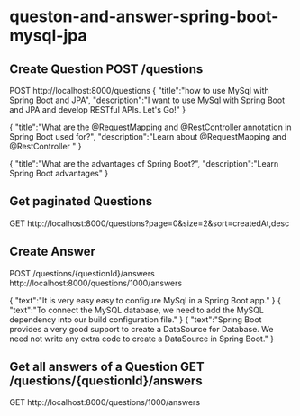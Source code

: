 # queston-and-answer-spring-boot-mysql-jpa


## Create Question POST /questions
POST http://localhost:8000/questions
{
    "title":"how to use MySql with Spring Boot and JPA",
    "description":"I want to use MySql with Spring Boot and JPA and develop RESTful APIs. Let's Go!"
}


{
    "title":"What are the @RequestMapping  and @RestController annotation in Spring Boot used for?",
    "description":"Learn about @RequestMapping  and @RestController "
}

{
    "title":"What are the advantages of Spring Boot?",
    "description":"Learn Spring Boot advantages"
}



## Get paginated Questions
GET http://localhost:8000/questions?page=0&size=2&sort=createdAt,desc


## Create Answer 
POST /questions/{questionId}/answers
http://localhost:8000/questions/1000/answers

{
    "text":"It is very easy easy to configure MySql in a Spring Boot app."
}
{
    "text":"To connect the MySQL database, we need to add the MySQL dependency into our build configuration file."
}
{
    "text":"Spring Boot provides a very good support to create a DataSource for Database. We need not write any extra code to create a DataSource in Spring Boot."
}

## Get all answers of a Question GET /questions/{questionId}/answers
GET http://localhost:8000/questions/1000/answers
